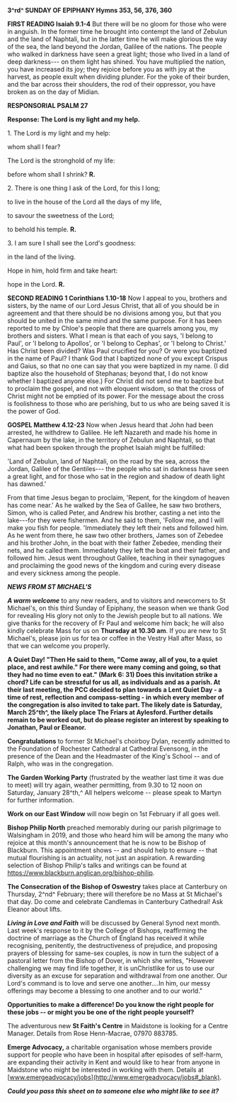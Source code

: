 **3^rd^ SUNDAY OF EPIPHANY Hymns 353, 56, 376, 360**

**FIRST READING Isaiah 9.1-4** But there will be no gloom for those who
were in anguish. In the former time he brought into contempt the land of
Zebulun and the land of Naphtali, but in the latter time he will make
glorious the way of the sea, the land beyond the Jordan, Galilee of the
nations. The people who walked in darkness have seen a great light;
those who lived in a land of deep darkness--- on them light has shined.
You have multiplied the nation, you have increased its joy; they rejoice
before you as with joy at the harvest, as people exult when dividing
plunder. For the yoke of their burden, and the bar across their
shoulders, the rod of their oppressor, you have broken as on the day of
Midian.

**RESPONSORIAL PSALM 27**

**Response: The Lord is my light and my help.**

1\. The Lord is my light and my help:

whom shall I fear?

The Lord is the stronghold of my life:

before whom shall I shrink? **R.**

2\. There is one thing I ask of the Lord, for this I long;

to live in the house of the Lord all the days of my life,

to savour the sweetness of the Lord;

to behold his temple. **R.**

3\. I am sure I shall see the Lord's goodness:

in the land of the living.

Hope in him, hold firm and take heart:

hope in the Lord. **R.**

**SECOND READING 1 Corinthians 1.10-18** Now I appeal to you, brothers
and sisters, by the name of our Lord Jesus Christ, that all of you
should be in agreement and that there should be no divisions among you,
but that you should be united in the same mind and the same purpose. For
it has been reported to me by Chloe's people that there are quarrels
among you, my brothers and sisters. What I mean is that each of you
says, 'I belong to Paul', or 'I belong to Apollos', or 'I belong to
Cephas', or 'I belong to Christ.' Has Christ been divided? Was Paul
crucified for you? Or were you baptized in the name of Paul? I thank God
that I baptized none of you except Crispus and Gaius, so that no one can
say that you were baptized in my name. (I did baptize also the household
of Stephanas; beyond that, I do not know whether I baptized anyone
else.) For Christ did not send me to baptize but to proclaim the gospel,
and not with eloquent wisdom, so that the cross of Christ might not be
emptied of its power. For the message about the cross is foolishness to
those who are perishing, but to us who are being saved it is the power
of God.

**GOSPEL Matthew 4.12-23** Now when Jesus heard that John had been
arrested, he withdrew to Galilee. He left Nazareth and made his home in
Capernaum by the lake, in the territory of Zebulun and Naphtali, so that
what had been spoken through the prophet Isaiah might be fulfilled:

'Land of Zebulun, land of Naphtali, on the road by the sea, across the
Jordan, Galilee of the Gentiles--- the people who sat in darkness have
seen a great light, and for those who sat in the region and shadow of
death light has dawned.'

From that time Jesus began to proclaim, 'Repent, for the kingdom of
heaven has come near.' As he walked by the Sea of Galilee, he saw two
brothers, Simon, who is called Peter, and Andrew his brother, casting a
net into the lake---for they were fishermen. And he said to them,
'Follow me, and I will make you fish for people. 'Immediately they left
their nets and followed him. As he went from there, he saw two other
brothers, James son of Zebedee and his brother John, in the boat with
their father Zebedee, mending their nets, and he called them.
Immediately they left the boat and their father, and followed him. Jesus
went throughout Galilee, teaching in their synagogues and proclaiming
the good news of the kingdom and curing every disease and every sickness
among the people.

***NEWS FROM ST MICHAEL\'S***

***A warm welcome*** to any new readers, and to visitors and newcomers
to St Michael\'s, on this third Sunday of Epiphany, the season when we
thank God for revealing His glory not only to the Jewish people but to
all nations. We give thanks for the recovery of Fr Paul and welcome him
back; he will also kindly celebrate Mass for us on **Thursday at 10.30
am**. If you are new to St Michael\'s, please join us for tea or coffee
in the Vestry Hall after Mass, so that we can welcome you properly.

**A Quiet Day! "**Then He said to them, \"Come away, all of you, to a
quiet place, and rest awhile.\" For there were many coming and going, so
that they had no time even to eat.**" (Mark 6: 31) Does this invitation
strike a chord? Life can be stressful for us all, as individuals and as
a parish. At their last meeting, the PCC decided to plan towards a Lent
Quiet Day - a time of rest, reflection and compass-setting - in which
every member of the congregation is also invited to take part. The
likely date is Saturday, March 25^th^, the likely place The Friars at
Aylesford. Further details remain to be worked out, but do please
register an interest by speaking to Jonathan, Paul or Eleanor.**

**Congratulations** to former St Michael\'s choirboy Dylan, recently
admitted to the Foundation of Rochester Cathedral at Cathedral Evensong,
in the presence of the Dean and the Headmaster of the King\'s School --
and of Ralph, who was in the congregation.

**The Garden Working Party** (frustrated by the weather last time it was
due to meet) will try again, weather permitting, from 9.30 to 12 noon on
Saturday, January 28^th,^ All helpers welcome -- please speak to Martyn
for further information.

**Work on our East Window** will now begin on 1st February if all goes
well.

**Bishop Philip North** preached memorably during our parish pilgrimage
to Walsingham in 2019, and those who heard him will be among the many
who rejoice at this month\'s announcement that he is now to be Bishop of
Blackburn. This appointment shows -- and should help to ensure -- that
mutual flourishing is an actuality, not just an aspiration. A rewarding
selection of Bishop Philip\'s talks and writings can be found at
<https://www.blackburn.anglican.org/bishop-philip>.

**The Consecration of the Bishop of Oswestry** takes place at Canterbury
on Thursday, 2^nd^ February; there will therefore be no Mass at St
Michael\'s that day. Do come and celebrate Candlemas in Canterbury
Cathedral! Ask Eleanor about lifts.

***Living in Love and Faith*** will be discussed by General Synod next
month. Last week\'s response to it by the College of Bishops,
reaffirming the doctrine of marriage as the Church of England has
received it while recognising, penitently, the destructiveness of
prejudice, and proposing prayers of blessing for same-sex couples, is
now in turn the subject of a pastoral letter from the Bishop of Dover,
in which she writes, "However challenging we may find life together, it
is unChristlike for us to use our diversity as an excuse for separation
and withdrawal from one another. Our Lord's command is to love and serve
one another....In him, our messy offerings may become a blessing to one
another and to our world."

**Opportunities to make a difference! Do you know the right people for
these jobs -- or might you be one of the right people yourself?**

The adventurous new **St Faith\'s Centre** in Maidstone is looking for a
Centre Manager. Details from Rose Henn-Macrae, 07970 883785.

**Emerge Advocacy,** a charitable organisation whose members provide
support for people who have been in hospital after episodes of
self-harm, are expanding their activity in Kent and would like to hear
from anyone in Maidstone who might be interested in working with them.
Details at
[www.emergeadvocacy/jobs](http://www.emergeadvocacy/jobs#_blank).

***Could you pass this sheet on to someone else who might like to see
it?***
